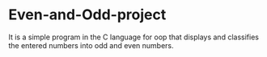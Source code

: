 # Even-and-Odd-project

It is a simple program in the C language for oop that displays and classifies the entered numbers into odd and even numbers.
